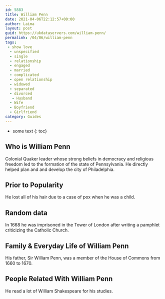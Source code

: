 ```yaml
---
id: 5883
title: William Penn
date: 2021-04-06T22:12:57+00:00
author: Laima
layout: post
guid: https://ukdataservers.com/william-penn/
permalink: /04/06/william-penn
tags:
 - show love
  - unspecified
  - single
  - relationship
  - engaged
  - married
  - complicated
  - open relationship
  - widowed
  - separated
  - divorced
   - Husband
  - Wife
  - Boyfriend
  - Girlfriend
category: Guides
---
```


* some text
{: toc}


## Who is William Penn
                  
                  
                  
Colonial Quaker leader whose strong beliefs in democracy and religious freedom led to the formation of the state of Pennsylvania. He directly helped plan and and develop the city of Philadelphia.
                  
              
            
              
            
                
                
                
## Prior to Popularity
                  
                  
                  
He lost all of his hair due to a case of pox when he was a child.
                  
              
            
              
            
                
                
                
## Random data
                  
                  
                  
In 1668 he was imprisoned in the Tower of London after writing a pamphlet criticizing the Catholic Church.
                  
              
            
              
            
                
                
                
## Family & Everyday Life of William Penn
                  
                  
                  
His father, Sir William Penn, was a member of the House of Commons from 1660 to 1670.
                  
              
            
              
            
                
                
                
## People Related With William Penn
                  
                  
                  
He read a lot of William Shakespeare for his studies.
                  
              
            
              
            
                
              
            
              
              
            
            
              
            
          
          
          